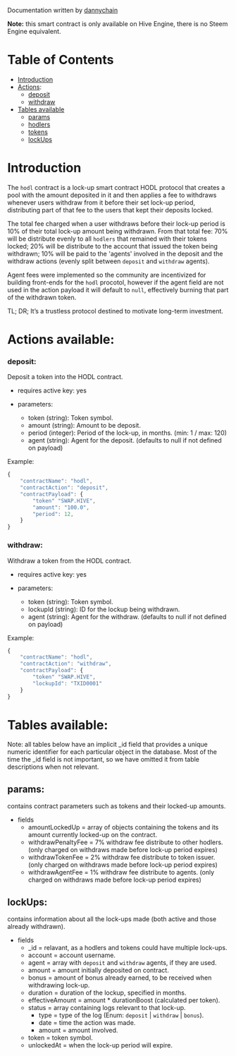 Documentation written by [dannychain](https://github.com/DannyChain)

**Note:** this smart contract is only available on Hive Engine, there is no Steem Engine equivalent.

# Table of Contents

- [Introduction](#introduction)
- [Actions](#actions-available):
  - [deposit](#deposit)
  - [withdraw](#withdraw)
- [Tables available](#tables-available)
  - [params](#params)
  - [hodlers](#hodlers)
  - [tokens](#tokens)
  - [lockUps](#lockUps)

# Introduction

The `hodl` contract is a lock-up smart contract HODL protocol
that creates a pool with the amount deposited in it and then applies
a fee to withdraws whenever users withdraw from it before their set lock-up period,
distributing part of that fee to the users that kept their deposits locked.

The total fee charged when a user withdraws before their lock-up period is
10% of their total lock-up amount being withdrawn. From that total fee:
70% will be distribute evenly to all `hodlers` that remained with their
tokens locked; 20% will be distribute to the account that issued the token
being withdrawn; 10% will be paid to the 'agents' involved in the deposit and
the withdraw actions (evenly split between `deposit` and `withdraw` agents).

Agent fees were implemented so the community are incentivized for building
front-ends for the `hodl` procotol, however if the agent field are not used
in the action payload it will default to `null`, effectively burning that part
of the withdrawn token.

TL; DR; It’s a trustless protocol destined to motivate long-term investment.

# Actions available:

### deposit:

Deposit a token into the HODL contract.

- requires active key: yes
- parameters:

  - token (string): Token symbol.
  - amount (string): Amount to be deposit.
  - period (integer): Period of the lock-up, in months. (min: 1 / max: 120)
  - agent (string): Agent for the deposit. (defaults to null if not defined on payload)

Example:

```js
{
    "contractName": "hodl",
    "contractAction": "deposit",
    "contractPayload": {
        "token" "SWAP.HIVE",
        "amount": "100.0",
        "period": 12,
    }
}
```

### withdraw:

Withdraw a token from the HODL contract.

- requires active key: yes
- parameters:

  - token (string): Token symbol.
  - lockupId (string): ID for the lockup being withdrawn.
  - agent (string): Agent for the withdraw. (defaults to null if not defined on payload)

Example:

```js
{
    "contractName": "hodl",
    "contractAction": "withdraw",
    "contractPayload": {
        "token" "SWAP.HIVE",
        "lockupId": "TXID0001"
    }
}
```

# Tables available:

Note: all tables below have an implicit \_id field that provides a unique numeric identifier for each particular object in the database. Most of the time the \_id field is not important, so we have omitted it from table descriptions when not relevant.

## params:

contains contract parameters such as tokens and their locked-up amounts.

- fields
  - amountLockedUp = array of objects containing the tokens and its amount currently locked-up on the contract.
  - withdrawPenaltyFee = 7% withdraw fee distribute to other hodlers. (only charged on withdraws made before lock-up period expires)
  - withdrawTokenFee = 2% withdraw fee distribute to token issuer. (only charged on withdraws made before lock-up period expires)
  - withdrawAgentFee = 1% withdraw fee distribute to agents. (only charged on withdraws made before lock-up period expires)

## lockUps:

contains information about all the lock-ups made (both active and those already withdrawn).

- fields
  - \_id = relavant, as a hodlers and tokens could have multiple lock-ups.
  - account = account username.
  - agent = array with `deposit` and `withdraw` agents, if they are used.
  - amount = amount initially deposited on contract.
  - bonus = amount of bonus already earned, to be received when withdrawing lock-up.
  - duration = duration of the lockup, specified in months.
  - effectiveAmount = amount \* durationBoost (calculated per token).
  - status = array containing logs relevant to that lock-up.
    - type = type of the log (Enum: `deposit` | `withdraw` | `bonus`).
    - date = time the action was made.
    - amount = amount involved.
  - token = token symbol.
  - unlockedAt = when the lock-up period will expire.
